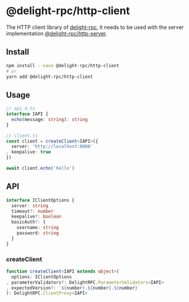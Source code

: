 # @delight-rpc/http-client
The HTTP client library of [delight-rpc],
it needs to be used with the server implementation [@delight-rpc/http-server].

[delight-rpc]: https://www.npmjs.com/package/delight-rpc
[@delight-rpc/http-server]: https://www.npmjs.com/package/@delight-rpc/http-server


## Install
```sh
npm install --save @delight-rpc/http-client
# or
yarn add @delight-rpc/http-client
```

## Usage
```ts
// api.d.ts
interface IAPI {
  echo(message: string): string
}

// client.ts
const client = createClient<IAPI>({
  server: 'http://localhost:8080'
, keepalive: true
})

await client.echo('hello')
```

## API
```ts
interface IClientOptions {
  server: string
  timeout?: number
  keepalive?: boolean
  basicAuth?: {
    username: string
    password: string
  }
}
```

### createClient
```ts
function createClient<IAPI extends object>(
  options: IClientOptions
, parameterValidators?: DelightRPC.ParameterValidators<IAPI>
, expectedVersion?: `${number}.${number}.${number}`
): DelightRPC.ClientProxy<IAPI>
```
